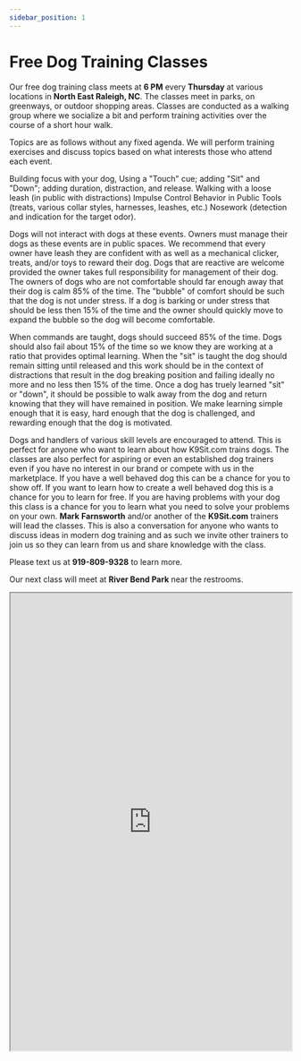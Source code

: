 ```yaml
---
sidebar_position: 1
---
```

# Free Dog Training Classes
Our free dog training class meets at **6 PM** every **Thursday** at various
locations in **North East Raleigh, NC**. The classes meet in parks, on
greenways, or outdoor shopping areas. Classes are conducted as a walking group
where we socialize a bit and perform training activities over the course of a
short hour walk.

Topics are as follows without any fixed agenda. We will perform training
exercises and discuss topics based on what interests those who attend each
event.

Building focus with your dog, Using a "Touch" cue; adding "Sit" and "Down";
adding duration, distraction, and release. Walking with a loose leash (in
public with distractions) Impulse Control Behavior in Public Tools (treats,
various collar styles, harnesses, leashes, etc.) Nosework (detection and
indication for the target odor).

Dogs will not interact with dogs at these events. Owners must manage their dogs
as these events are in public spaces. We recommend that every owner have leash
they are confident with as well as a mechanical clicker, treats, and/or toys to
reward their dog. Dogs that are reactive are welcome provided the owner takes
full responsibility for management of their dog. The owners of dogs who are not
comfortable should far enough away that their dog is calm 85% of the time. The
"bubble" of comfort should be such that the dog is not under stress. If a dog
is barking or under stress that should be less then 15% of the time and the
owner should quickly move to expand the bubble so the dog will become
comfortable.

When commands are taught, dogs should succeed 85% of the time. Dogs should also
fail about 15% of the time so we know they are working at a ratio that provides
optimal learning. When the "sit" is taught the dog should remain sitting until
released and this work should be in the context of distractions that result in
the dog breaking position and failing ideally no more and no less then 15% of
the time. Once a dog has truely learned "sit" or "down", it should be possible
to walk away from the dog and return knowing that they will have remained in
position. We make learning simple enough that it is easy, hard enough that the
dog is challenged, and rewarding enough that the dog is motivated.

Dogs and handlers of various skill levels are encouraged to attend. This is
perfect for anyone who want to learn about how K9Sit.com trains dogs. The
classes are also perfect for aspiring or even an established dog trainers even
if you have no interest in our brand or compete with us in the marketplace. If
you have a well behaved dog this can be a chance for you to show off. If you
want to learn how to create a well behaved dog this is a chance for you to
learn for free. If you are having problems with your dog this class is a chance
for you to learn what you need to solve your problems on your own. **Mark**
**Farnsworth** and/or another of the **K9Sit.com** trainers will lead the
classes. This is also a conversation for anyone who wants to discuss ideas in
modern dog training and as such we invite other trainers to join us so they
can learn from us and share knowledge with the class.

Please text us at **919-809-9328** to learn more.

Our next class will meet at **River Bend Park** near the restrooms.

<iframe
allowfullscreen
height="818"
src="https://www.youtube.com/embed/hJXE2FBwk1g"
title="Down means down"
width="100%"
/>
